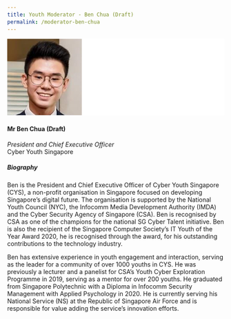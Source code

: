 ```yaml
---
title: Youth Moderator - Ben Chua (Draft)
permalink: /moderator-ben-chua
---
```



![Ben Chua](/images/speakers/Ben-Chua.jpg)

#### **Mr Ben Chua (Draft)**

*President and Chief Executive Officer*  
Cyber Youth Singapore

##### **Biography**

Ben is the President and Chief Executive Officer of Cyber Youth Singapore (CYS), a non-profit organisation in Singapore focused on developing Singapore’s digital future. The organisation is supported by the National Youth Council (NYC), the Infocomm Media Development Authority (IMDA) and the Cyber Security Agency of Singapore (CSA). Ben is recognised by CSA as one of the champions for the national SG Cyber Talent initiative. Ben is also the recipient of the Singapore Computer Society’s IT Youth of the Year Award 2020, he is recognised through the award, for his outstanding contributions to the technology industry. 

Ben has extensive experience in youth engagement and interaction, serving as the leader for a community of over 1000 youths in CYS. He was previously a lecturer and a panelist for CSA’s Youth Cyber Exploration Programme in 2019, serving as a mentor for over 200 youths. He graduated from Singapore Polytechnic with a Diploma in Infocomm Security Management with Applied Psychology in 2020. He is currently serving his National Service (NS) at the Republic of Singapore Air Force and is responsible for value adding the service’s innovation efforts. 